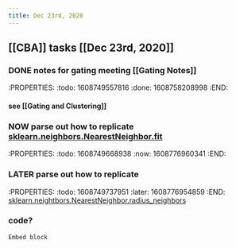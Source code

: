 ```yaml
---
title: Dec 23rd, 2020
---
```


## [[CBA]] tasks  [[Dec 23rd, 2020]]
### DONE notes for gating meeting [[Gating Notes]]
:PROPERTIES:
:todo: 1608749557816
:done: 1608758208998
:END:
#### see [[Gating and Clustering]]
### NOW parse out how to replicate [sklearn.neighbors.NearestNeighbor.fit](https://github.com/scikit-learn/scikit-learn/blob/f0ab589f/sklearn/neighbors/base.py#L794)
:PROPERTIES:
:todo: 1608749668938
:now: 1608776960341
:END:
### LATER parse out how to replicate
:PROPERTIES:
:todo: 1608749737951
:later: 1608776954859
:END:
[sklearn.neightbors.NearestNeighbor.radius_neighbors](https://github.com/scikit-learn/scikit-learn/blob/f0ab589f/sklearn/neighbors/base.py#L506)
### code?
```
Embed block
 ```
###
